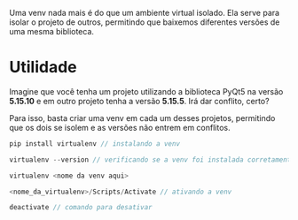 Uma venv nada mais é do que um ambiente virtual isolado. Ela serve para isolar o projeto de outros, permitindo que baixemos diferentes versões de uma mesma biblioteca.

# Utilidade
Imagine que você tenha um projeto utilizando a biblioteca PyQt5 na versão **5.15.10** e em outro projeto tenha a versão **5.15.5**. Irá dar conflito, certo?

Para isso, basta criar uma venv em cada um desses projetos, permitindo que os dois se isolem e as versões não entrem em conflitos.

```c
pip install virtualenv // instalando a venv

virtualenv --version // verificando se a venv foi instalada corretamente

virtualenv <nome da venv aqui>

<nome_da_virtualenv>/Scripts/Activate // ativando a venv

deactivate // comando para desativar
```